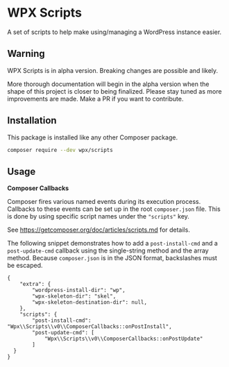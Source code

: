 # WPX Scripts

A set of scripts to help make using/managing a WordPress instance easier.


## Warning

WPX Scripts is in alpha version. Breaking changes are possible and likely.

More thorough documentation will begin in the alpha version when the shape of this project is closer to being finalized. Please stay tuned as more improvements are made. Make a PR if you want to contribute.


## Installation

This package is installed like any other Composer package.

```sh
composer require --dev wpx/scripts
```


## Usage

**Composer Callbacks**

Composer fires various named events during its execution process. Callbacks to these events can be set up in the root `composer.json` file. This is done by using specific script names under the `"scripts"` key.

See https://getcomposer.org/doc/articles/scripts.md for details.

The following snippet demonstrates how to add a `post-install-cmd` and a `post-update-cmd` callback using the single-string method and the array method. Because `composer.json` is in the JSON format, backslashes must be escaped.

```
{
	"extra": {
		"wordpress-install-dir": "wp",
		"wpx-skeleton-dir": "skel",
		"wpx-skeleton-destination-dir": null,
	},
	"scripts": {
		"post-install-cmd": "Wpx\\Scripts\\v0\\ComposerCallbacks::onPostInstall",
		"post-update-cmd": [
			"Wpx\\Scripts\\v0\\ComposerCallbacks::onPostUpdate"
		]
  }
}
```
